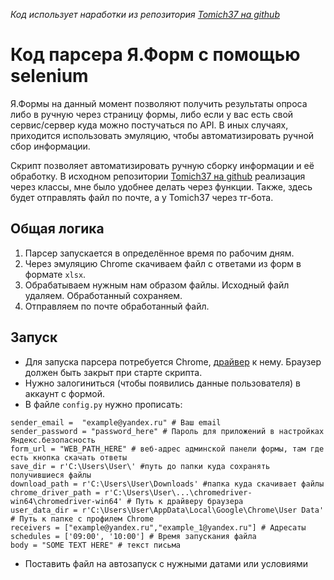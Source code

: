 *Код использует наработки из репозитория [Tomich37 на github](https://github.com/Tomich37/yaforms)*
# Код парсера Я.Форм с помощью selenium  

Я.Формы на данный момент позволяют получить результаты опроса либо в ручную через страницу формы, либо если у вас есть свой сервис/сервер куда можно постучаться по API. В иных случаях, приходится использовать эмуляцию, чтобы автоматизировать ручной сбор информации.  

Скрипт позволяет автоматизировать ручную сборку информации и её обработку. В исходном репозитории [Tomich37 на github](https://github.com/Tomich37/yaforms) реализация через классы, мне было удобнее делать через функции. Также, здесь будет отправлять файл по почте, а у Tomich37 через тг-бота.

## Общая логика
1) Парсер запускается в определённое время по рабочим дням.  
2) Через эмуляцию Chrome скачиваем файл с ответами из форм в формате `xlsx`.  
3) Обрабатываем нужным нам образом файлы. Исходный файл удаляем. Обработанный сохраняем.  
4) Отправляем по почте обработанный файл.  

## Запуск

* Для запуска парсера потребуется Chrome, [драйвер](https://developer.chrome.com/docs/chromedriver/get-started?hl=ru) к нему. Браузер должен быть закрыт при старте скрипта.
* Нужно залогиниться (чтобы появились данные пользователя) в аккаунт с формой.
* В файле `config.py` нужно прописать:
```
sender_email =  "example@yandex.ru" # Ваш email
sender_password = "password_here" # Пароль для приложений в настройках Яндекс.безопасность
form_url = "WEB_PATH_HERE" # веб-адрес админской панели формы, там где есть кнопка скачать ответы
save_dir = r'C:\Users\User\' #путь до папки куда сохранять получившиеся файлы
download_path = r'C:\Users\User\Downloads' #папка куда скачивает файлы 
chrome_driver_path = r'C:\Users\User\...\chromedriver-win64\chromedriver-win64' # Путь к драйверу браузера
user_data_dir = r'C:\Users\User\AppData\Local\Google\Chrome\User Data' # Путь к папке с профилем Chrome
receivers = ["example@yandex.ru","example_1@yandex.ru"] # Адресаты
schedules = ['09:00', '10:00'] # Время запускания файла
body = "SOME TEXT HERE" # текст письма
```
* Поставить файл на автозапуск с нужными датами или условиями